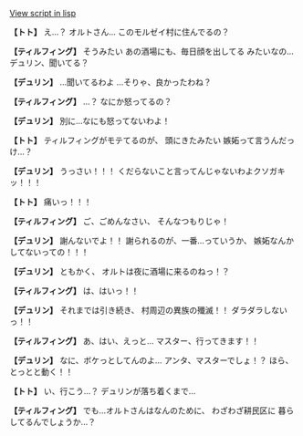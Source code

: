 [View script in lisp](../scripts/1541002.txt)

**【トト】**
え…？
オルトさん…
このモルゼイ村に住んでるの？

**【ティルフィング】**
そうみたい
あの酒場にも、毎日顔を出してる
みたいなの…デュリン、聞いてる？

**【デュリン】**
…聞いてるわよ
…そりゃ、良かったわね？

**【ティルフィング】**
…？
なにか怒ってるの？

**【デュリン】**
別に…なにも怒ってないわよ！

**【トト】**
ティルフィングがモテてるのが、
頭にきたみたい
嫉妬って言うんだっけ…？

**【デュリン】**
うっさい！！！
くだらないこと言ってんじゃないわよクソガキッ！！！

**【トト】**
痛いっ！！！

**【ティルフィング】**
ご、ごめんなさい、
そんなつもりじゃ！

**【デュリン】**
謝んないでよ！！
謝られるのが、一番…っていうか、
嫉妬なんかしてないっての！！！

**【デュリン】**
ともかく、
オルトは夜に酒場に来るのねっ！？

**【ティルフィング】**
は、はいっ！！

**【デュリン】**
それまでは引き続き、
村周辺の異族の殲滅！！
ダラダラしないっ！！

**【ティルフィング】**
あ、はい、えっと…
マスター、行ってきます！！

**【デュリン】**
なに、ボケっとしてんのよ…
アンタ、マスターでしょ！？
ほら、とっとと動く！！

**【トト】**
い、行こう…？
デュリンが落ち着くまで…

**【ティルフィング】**
でも…オルトさんはなんのために、
わざわざ耕民区に
暮らしてるんでしょうか…？